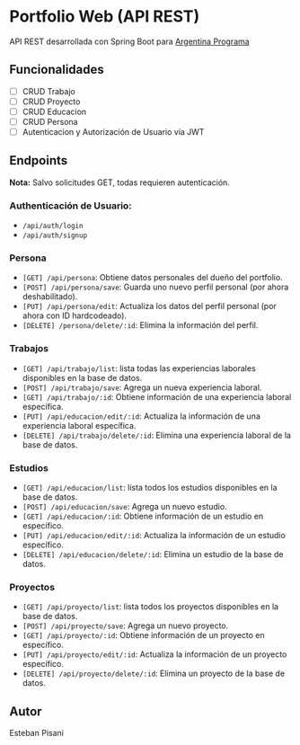 # Portfolio Web (API REST)
API REST desarrollada con Spring Boot para [Argentina Programa](https://argentinaprograma.inti.gob.ar/)

## Funcionalidades

- [ ] CRUD Trabajo
- [ ] CRUD Proyecto
- [ ] CRUD Educacion
- [ ] CRUD Persona
- [ ] Autenticacion y Autorización de Usuario vía JWT

## Endpoints

**Nota:** Salvo solicitudes GET, todas requieren autenticación.

### Authenticación de Usuario:

- `/api/auth/login`
- `/api/auth/signup`

### Persona

- `[GET] /api/persona`: Obtiene datos personales del dueño del portfolio.
- `[POST] /api/persona/save`: Guarda uno nuevo perfil personal (por ahora deshabilitado).
- `[PUT] /api/persona/edit`: Actualiza los datos del perfil personal (por ahora con ID hardcodeado).
- `[DELETE] /persona/delete/:id`: Elimina la información del perfil.

### Trabajos

- `[GET] /api/trabajo/list`: lista todas las experiencias laborales disponibles en la base de datos.
- `[POST] /api/trabajo/save`: Agrega un nueva experiencia laboral.
- `[GET] /api/trabajo/:id`: Obtiene información de una experiencia laboral específica.
- `[PUT] /api/educacion/edit/:id`: Actualiza la información de una experiencia laboral específica.
- `[DELETE] /api/trabajo/delete/:id`: Elimina una experiencia laboral de la base de datos.

### Estudios

- `[GET] /api/educacion/list`: lista todos los estudios disponibles en la base de datos.
- `[POST] /api/educacion/save`: Agrega un nuevo estudio.
- `[GET] /api/educacion/:id`: Obtiene información de un estudio en específico.
- `[PUT] /api/educacion/edit/:id`: Actualiza la información de un estudio específico.
- `[DELETE] /api/educacion/delete/:id`: Elimina un estudio de la base de datos.

### Proyectos

- `[GET] /api/proyecto/list`: lista todos los proyectos disponibles en la base de datos.
- `[POST] /api/proyecto/save`: Agrega un nuevo proyecto.
- `[GET] /api/proyecto/:id`: Obtiene información de un proyecto en específico.
- `[PUT] /api/proyecto/edit/:id`: Actualiza la información de un proyecto específico.
- `[DELETE] /api/proyecto/delete/:id`: Elimina un proyecto de la base de datos.


## Autor
Esteban Pisani

